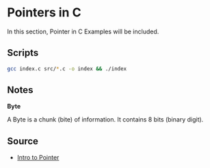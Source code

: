 # Pointers in C

In this section, Pointer in C Examples will be included.

## Scripts

```bash
gcc index.c src/*.c -o index && ./index
```

## Notes

**Byte**

A Byte is a chunk (bite) of information. It contains 8 bits (binary digit).

## Source

- [Intro to Pointer](https://www.youtube.com/watch?v=f2i0CnUOniA&list=PLA7EPt_aO96RBS0b_qLV2cY-j-DUaLnds&index=2)